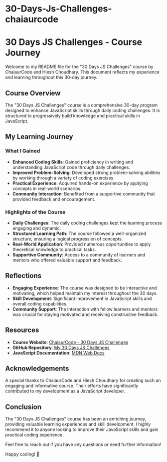 # 30-Days-Js-Challenges-chaiaurcode
# 30 Days JS Challenges - Course Journey

Welcome to my README file for the "30 Days JS Challenges" course by ChaiaurCode and Hiesh Choudhary. This document reflects my experience and learning throughout this 30-day journey.

## Course Overview

The "30 Days JS Challenges" course is a comprehensive 30-day program designed to enhance JavaScript skills through daily coding challenges. It is structured to progressively build knowledge and practical skills in JavaScript.

## My Learning Journey

### What I Gained

- **Enhanced Coding Skills**: Gained proficiency in writing and understanding JavaScript code through daily challenges.
- **Improved Problem-Solving**: Developed strong problem-solving abilities by working through a variety of coding exercises.
- **Practical Experience**: Acquired hands-on experience by applying concepts in real-world scenarios.
- **Community Interaction**: Benefited from a supportive community that provided feedback and encouragement.

### Highlights of the Course

- **Daily Challenges**: The daily coding challenges kept the learning process engaging and dynamic.
- **Structured Learning Path**: The course followed a well-organized structure, ensuring a logical progression of concepts.
- **Real-World Application**: Provided numerous opportunities to apply theoretical knowledge to practical tasks.
- **Supportive Community**: Access to a community of learners and mentors who offered valuable support and feedback.

## Reflections

- **Engaging Experience**: The course was designed to be interactive and motivating, which helped maintain my interest throughout the 30 days.
- **Skill Development**: Significant improvement in JavaScript skills and overall coding capabilities.
- **Community Support**: The interaction with fellow learners and mentors was crucial for staying motivated and receiving constructive feedback.

## Resources

- **Course Website**: [ChaiaurCode - 30 Days JS Challenges](https://chaiaurcode.com/30-days-js)
- **GitHub Repository**: [My 30 Days JS Challenges](https://github.com/myusername/30-days-js)
- **JavaScript Documentation**: [MDN Web Docs](https://developer.mozilla.org/en-US/docs/Web/JavaScript)

## Acknowledgements

A special thanks to ChaiaurCode and Hiesh Choudhary for creating such an engaging and informative course. Their efforts have significantly contributed to my development as a JavaScript developer.

## Conclusion

The "30 Days JS Challenges" course has been an enriching journey, providing valuable learning experiences and skill development. I highly recommend it to anyone looking to improve their JavaScript skills and gain practical coding experience.

Feel free to reach out if you have any questions or need further information!

Happy coding! 🚀
